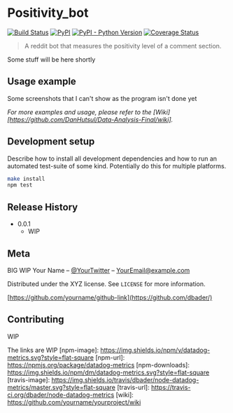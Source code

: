 # Positivity_bot
[![Build Status]()]()
[![PyPI]()]()
[![PyPI - Python Version]()]()
[![Coverage Status]()]()
> A reddit bot that measures the positivity level of a comment section.

Some stuff will be here shortly

## Usage example

Some screenshots that I can't show as the program isn't done yet

_For more examples and usage, please refer to the [Wiki][https://github.com/DanHutsul/Data-Analysis-Final/wiki]._

## Development setup

Describe how to install all development dependencies and how to run an automated test-suite of some kind. Potentially do this for multiple platforms.

```sh
make install
npm test
```

## Release History

* 0.0.1
    * WIP
## Meta
BIG WIP
Your Name – [@YourTwitter](https://twitter.com/dbader_org) – YourEmail@example.com

Distributed under the XYZ license. See ``LICENSE`` for more information.

[https://github.com/yourname/github-link](https://github.com/dbader/)

## Contributing

WIP

<!-- Markdown link & img dfn's -->
The links are WIP
[npm-image]: https://img.shields.io/npm/v/datadog-metrics.svg?style=flat-square
[npm-url]: https://npmjs.org/package/datadog-metrics
[npm-downloads]: https://img.shields.io/npm/dm/datadog-metrics.svg?style=flat-square
[travis-image]: https://img.shields.io/travis/dbader/node-datadog-metrics/master.svg?style=flat-square
[travis-url]: https://travis-ci.org/dbader/node-datadog-metrics
[wiki]: https://github.com/yourname/yourproject/wiki

